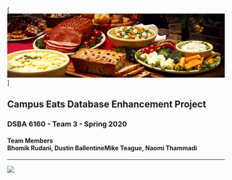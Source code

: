 [![Header](https://github.com/mcteague/campusEatsdb-DSBA6160-Group3/blob/233c357c89bfc80ac0615eaa81404ec0ed8fd701/img/food-dishes-header.jpeg "Header")]

<h2>Campus Eats Database Enhancement Project</h2>
<h3>DSBA 6160 - Team 3 - Spring 2020</h3>
<h4>Team Members<br>Bhomik Rudani, Dustin BallentineMike Teague, Naomi Thammadi</h4>

***


<img src="https://raw.githubusercontent.com/<OWNER>/<OWNER>/master/<GIF_NAME>.gif" width="30px">